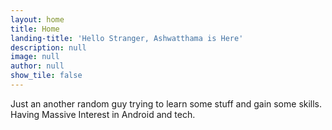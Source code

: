 ```yaml
---
layout: home
title: Home
landing-title: 'Hello Stranger, Ashwatthama is Here'
description: null
image: null
author: null
show_tile: false
---
```


Just an  another random guy trying to learn some stuff and gain some skills. Having Massive Interest in Android and tech.

